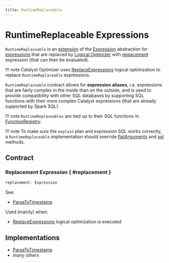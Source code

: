 ```yaml
---
title: RuntimeReplaceable
---
```


# RuntimeReplaceable Expressions

`RuntimeReplaceable` is an [extension](#contract) of the [Expression](Expression.md) abstraction for [expressions](#implementations) that are replaced by [Logical Optimizer](../catalyst/Optimizer.md#ReplaceExpressions) with [replacement](#replacement) expression (that can then be evaluated).

!!! note
    Catalyst Optimizer uses [ReplaceExpressions](../logical-optimizations/ReplaceExpressions.md) logical optimization to replace `RuntimeReplaceable` expressions.

`RuntimeReplaceable` contract allows for **expression aliases**, i.e. expressions that are fairly complex in the inside than on the outside, and is used to provide compatibility with other SQL databases by supporting SQL functions with their more complex Catalyst expressions (that are already supported by Spark SQL).

!!! note
    `RuntimeReplaceables` are tied up to their SQL functions in [FunctionRegistry](../FunctionRegistry.md#expressions).

!!! note
    To make sure the `explain` plan and expression SQL works correctly, a `RuntimeReplaceable` implementation should override [flatArguments](Expression.md#flatArguments) and [sql](Expression.md#sql) methods.

## Contract

### Replacement Expression { #replacement }

```scala
replacement: Expression
```

See:

* [ParseToTimestamp](ParseToTimestamp.md#replacement)

Used (mainly) when:

* [ReplaceExpressions](../logical-optimizations/ReplaceExpressions.md) logical optimization is executed 

## Implementations

* [ParseToTimestamp](ParseToTimestamp.md)
* _many others_
